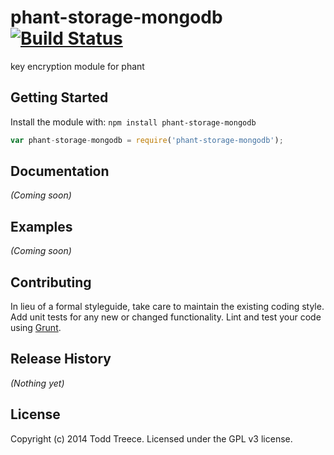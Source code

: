 # phant-storage-mongodb [![Build Status](https://secure.travis-ci.org/sparkfun/phant-storage-mongodb.png?branch=master)](http://travis-ci.org/sparkfun/phant-storage-mongodb)

key encryption module for phant

## Getting Started
Install the module with: `npm install phant-storage-mongodb`

```javascript
var phant-storage-mongodb = require('phant-storage-mongodb');
```

## Documentation
_(Coming soon)_

## Examples
_(Coming soon)_

## Contributing
In lieu of a formal styleguide, take care to maintain the existing coding style. Add unit tests for any new or changed functionality. Lint and test your code using [Grunt](http://gruntjs.com/).

## Release History
_(Nothing yet)_

## License
Copyright (c) 2014 Todd Treece. Licensed under the GPL v3 license.
